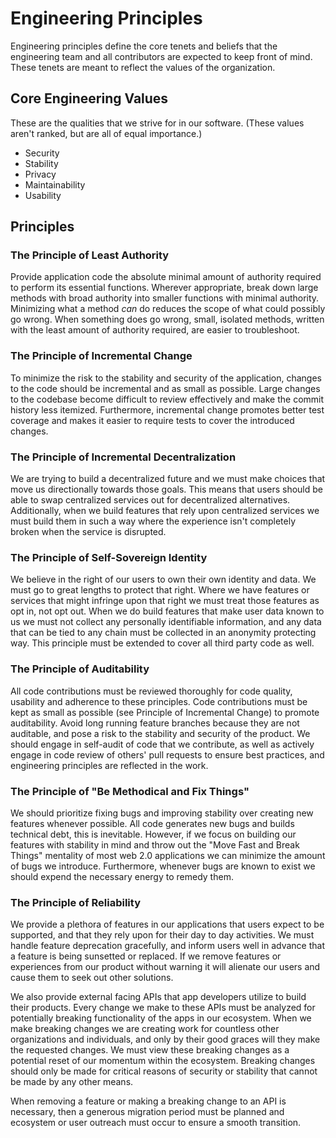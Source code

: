 # Engineering Principles
Engineering principles define the core tenets and beliefs that the engineering team and all contributors are expected to keep front of mind. These tenets are meant to reflect the values of the organization.

## Core Engineering Values
These are the qualities that we strive for in our software. (These values aren't ranked, but are all of equal importance.)

* Security
* Stability
* Privacy
* Maintainability
* Usability


## Principles
### The Principle of Least Authority

Provide application code the absolute minimal amount of authority required to perform its essential functions. Wherever appropriate, break down large methods with broad authority into smaller functions with minimal authority. Minimizing what a method *can* do reduces the scope of what could possibly go wrong. When something does go wrong, small, isolated methods, written with the least amount of authority required, are easier to troubleshoot.

### The Principle of Incremental Change

To minimize the risk to the stability and security of the application, changes to the code should be incremental and as small as possible. Large changes to the codebase become difficult to review effectively and make the commit history less itemized. Furthermore, incremental change promotes better test coverage and makes it easier to require tests to cover the introduced changes.

### The Principle of Incremental Decentralization

We are trying to build a decentralized future and we must make choices that move us directionally towards those goals. This means that users should be able to swap centralized services out for decentralized alternatives. Additionally, when we build features that rely upon centralized services we must build them in such a way where the experience isn't completely broken when the service is disrupted. 

### The Principle of Self-Sovereign Identity

We believe in the right of our users to own their own identity and data. We must go to great lengths to protect that right. Where we have features or services that might infringe upon that right we must treat those features as opt in, not opt out. When we do build features that make user data known to us we must not collect any personally identifiable information, and any data that can be tied to any chain must be collected in an anonymity protecting way. This principle must be extended to cover all third party code as well.

### The Principle of Auditability

All code contributions must be reviewed thoroughly for code quality, usability and adherence to these principles. Code contributions must be kept as small as possible (see Principle of Incremental Change) to promote auditability. Avoid long running feature branches because they are not auditable, and pose a risk to the stability and security of the product. We should engage in self-audit of code that we contribute, as well as actively engage in code review of others' pull requests to ensure best practices, and engineering principles are reflected in the work.


### The Principle of "Be Methodical and Fix Things"

We should prioritize fixing bugs and improving stability over creating new features whenever possible. All code generates new bugs and builds technical debt, this is inevitable. However, if we focus on building our features with stability in mind and throw out the "Move Fast and Break Things" mentality of most web 2.0 applications we can minimize the amount of bugs we introduce. Furthermore, whenever bugs are known to exist we should expend the necessary energy to remedy them. 

### The Principle of Reliability

We provide a plethora of features in our applications that users expect to be supported, and that they rely upon for their day to day activities. We must handle feature deprecation gracefully, and inform users well in advance that a feature is being sunsetted or replaced. If we remove features or experiences from our product without warning it will alienate our users and cause them to seek out other solutions. 

We also provide external facing APIs that app developers utilize to build their products. Every change we make to these APIs must be analyzed for potentially breaking functionality of the apps in our ecosystem. When we make breaking changes we are creating work for countless other organizations and individuals, and only by their good graces will they make the requested changes. We must view these breaking changes as a potential reset of our momentum within the ecosystem. Breaking changes should only be made for critical reasons of security or stability that cannot be made by any other means.

When removing a feature or making a breaking change to an API is necessary, then a generous migration period must be planned and ecosystem or user outreach must occur to ensure a smooth transition.

